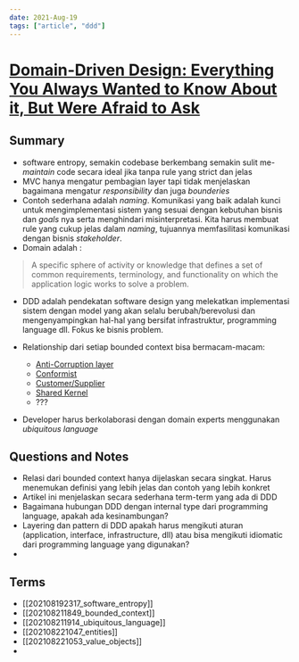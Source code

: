 ```yaml
---
date: 2021-Aug-19
tags: ["article", "ddd"]
---
```


# [Domain-Driven Design: Everything You Always Wanted to Know About it, But Were Afraid to Ask](https://medium.com/ssense-tech/domain-driven-design-everything-you-always-wanted-to-know-about-it-but-were-afraid-to-ask-a85e7b74497a)

## Summary
- software entropy, semakin codebase berkembang semakin sulit me-*maintain* code secara ideal jika tanpa rule yang strict dan jelas
- MVC hanya mengatur pembagian layer tapi tidak menjelaskan bagaimana mengatur *responsibility* dan juga *bounderies* 
- Contoh sederhana adalah *naming*. Komunikasi yang baik adalah kunci untuk mengimplementasi sistem yang sesuai dengan kebutuhan bisnis dan *goals* nya serta menghindari misinterpretasi. Kita harus membuat rule yang cukup jelas dalam *naming*, tujuannya memfasilitasi komunikasi dengan bisnis *stakeholder*.
- Domain adalah :

> A specific sphere of activity or knowledge that defines a set of common requirements, terminology, and functionality on which the application logic works to solve a problem.

- DDD adalah pendekatan software design yang melekatkan implementasi sistem dengan model yang akan selalu berubah/berevolusi dan mengenyampingkan hal-hal yang bersifat infrastruktur, programming language dll. Fokus ke bisnis problem.
- Relationship dari setiap bounded context bisa bermacam-macam:
	- [Anti-Corruption layer](202108211902_anti_corruption_layer)
	- [Conformist](202108211906_conformist)
	- [Customer/Supplier](202108221032_customer_supplier)
	- [Shared Kernel](202108221037_shared_kernel)
	- ???

- Developer harus berkolaborasi dengan domain experts menggunakan *ubiquitous language*

## Questions and Notes
- Relasi dari bounded context hanya dijelaskan secara singkat. Harus menemukan definisi yang lebih jelas dan contoh yang lebih konkret
- Artikel ini menjelaskan secara sederhana term-term yang ada di DDD
- Bagaimana hubungan DDD dengan internal type dari programming language, apakah ada kesinambungan?
- Layering dan pattern di DDD apakah harus mengikuti aturan (application, interface, infrastructure, dll) atau bisa mengikuti idiomatic dari programming language yang digunakan?
- 


## Terms
- [[202108192317_software_entropy]]
- [[202108211849_bounded_context]]
- [[202108211914_ubiquitous_language]]
- [[202108221047_entities]]
- [[202108221053_value_objects]]
- 